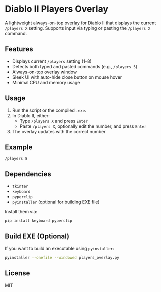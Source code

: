# Diablo II Players Overlay

A lightweight always-on-top overlay for Diablo II that displays the current `/players X` setting.
Supports input via typing or pasting the `/players X` command.

## Features

- Displays current `/players` setting (1–8)
- Detects both typed and pasted commands (e.g., `/players 5`)
- Always-on-top overlay window
- Sleek UI with auto-hide close button on mouse hover
- Minimal CPU and memory usage

## Usage

1. Run the script or the compiled `.exe`.
2. In Diablo II, either:
   - Type `/players X` and press `Enter`
   - Paste `/players X`, optionally edit the number, and press `Enter`
3. The overlay updates with the correct number

## Example

```
/players 8
```

## Dependencies

- `tkinter`
- `keyboard`
- `pyperclip`
- `pyinstaller` (optional for building EXE file)

Install them via:

```bash
pip install keyboard pyperclip
```

## Build EXE (Optional)

If you want to build an executable using `pyinstaller`:

```bash
pyinstaller --onefile --windowed players_overlay.py
```

## License

MIT